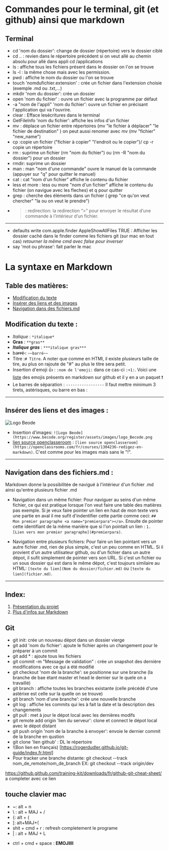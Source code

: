 # **Commandes pour le terminal, git (et github) ainsi que markdown**

## **Terminal**

- cd 'nom du dossier': change de dossier (répertoire) vers le dossier ciblé
- cd .. : revien dans le répertoire précédent si on veut allé au chemin absolu pour allé dans appli cd /applications
- ls : affiche tous les fichiers présent dans le dossier on l'on se trouve
- ls -l : la même chose mais avec les permission.
- pwd : affiche le nom du dossier ou l'on se trouve
- touch 'nomdufichier.extension' : crée un fichier dans l'extension choisie (exemple .md ou .txt,...)
- mkdir 'nom du dossier': crée un dossier
- open 'nom du fichier' : ouvre un fichier avec la programme par défaut
- -a "nom de l'appli" 'nom du fichier': ouvre un fichier en précisant l'application qui va l'ouvrire.
- clear : Efface lesécritures dans le terminal
- GetFileInfo 'nom du fichier': affiche les infos d'un fichier
- mv : déplace un fichier entre répertoires (mv "le fichier à déplacer" "le fichier de destination" ) on peut aussi renomer avec mv (mv "fichier" "new_name")
- cp :copie un fichier ("fichier à copier" "l'endroit ou le copier")/ cp -r copie un répertoire
- rm : suprime un fichier (rm "nom du fichier") ou (rm -R "nom du dossier") pour un dossier
- rmdir: suprime un dossier
- man : man "nom d'une commande" ouvre le manuel de la commande (appuyer sur "q" pour quitter le manuel)
- cat : cat "nom d'un fichier" affiche le contenu du fichier
- less et more : less ou more "nom d'un fichier" affiche le contenu du fichier (on navigue avec les fleches) et q pour quitter
- grep : cherche des éléments dans un fichier ( grep "ce qu'on veut chercher" "la ou on veut le prendre")
- > : redirection: la redirection “>” pour envoyer le résultat d’une commande à l’intérieur d’un fichier.

---

- defaults write com.apple.finder AppleShowAllFiles TRUE : Afficher les dossier caché dans le finder comme les fichiers git (sur mac en tout cas) _retourner la même cmd avec false pour inverser_
- say 'mot ou phrase': fait parler le mac

# La syntaxe en Markdown

## Table des matières:

- [Modification du texte](#Modif)
- [Insérer des liens et des images](#liens)
- [Navigation dans des fichiers.md](#Nav)

## Modification du texte <a name="Modif"></a>:

- _Italique_ : `*italique*`
- **Gras** : `**gras**`
- **_Italique gras_** : `***italique gras***`
- ba̶r̶r̶é̶ : `~~barré~~`
- Titre :`# Titre`. A noter que comme en HTMl, il existe plusieurs taille de tire, au plus on rajoute de "#" au plus le titre sera petit.
- Insertion d'emoji :+1: : `:nom de l'emoji:` dans ce cas-ci `:+1:`. Voici une [liste](https://gist.github.com/rxaviers/7360908) des emojis présents en markdown sur github et il y en a un paquet :exclamation:
- Le barres de séparation : `-----------------` Il faut mettre minimum 3 tirets, astérisques, ou barre en bas :

---

## Insérer des liens et des images <a name="liens"></a>:

![Logo Beode](https://www.becode.org/register/assets/images/logo_Becode.png)

- Insertion d'images: `![Logo Beode](https://www.becode.org/register/assets/images/logo_Becode.png`
- [lien source openclasseroom](https://openclassrooms.com/fr/courses/1304236-redigez-en-markdown) : `[lien source openclasseroom](https://openclassrooms.com/fr/courses/1304236-redigez-en-markdown)`. C'est comme pour les images mais sans le "!".

---

## Navigation dans des fichiers.md <a name="Nav"></a> :</h2>

Markdown donne la possibilitée de navigué à l'intérieur d'un fichier .md ainsi qu'entre plusieurs fichier .md

- Navigation dans un même fichier:
  Pour naviguer au seins d'un même fichier, ce qui est pratique lorsque l'on veut faire une table des matières pas exemple.
  Si je veux faire pointer un lien en haut de mon texte vers une partie en aval il me sufit d'indentifier cette partie comme ceci:
  `## Mon premier paragraphe <a name="premierpara"></a>`. Ensuite de pointer cette identifiant de la même manière que si l'on pointait un lien : `1. [Lien vers mon premier paragraphe](#premierpara)`.

- Navigation entre plusieurs fichiers:
  Pour faire un lien pointant vers un autre fichier .md, rien de plus simple, c'est un peu comme en HTML. Si il provient d'un autre utilisateur github, ou d'un fichier dans un autre dépot, il sufit simplement de pointer vers son URL.
  Si c'est un fichier ou un sous dossier qui est dans le même dépot, c'est toujours similaire au HTML: `[texte du lien](Nom du dossier/fichier.md)` ou `[texte du lien](fichier.md)`.

---

## Index:

1. [Présentation du projet](README.md)
2. [Plus d'infos sur Markdown](whatismd.md)

## **Git**

- git init: crée un nouveau dépot dans un dossier vierge
- git add 'nom du fichier': ajoute le fichier après un changement pour le préparer à un commit
- git add \* : ajoute tous les fichiers
- git commit -m "Message de validation" : crée un snapshot des dernière modifications avec ce qui a été modifié
- git checkout 'nom de la branche': se positionne sur une branche (la branche de bae étant master et head le dernier sur le quele on a travaillé)
- git branch : affiche toutes les branches existante (celle précédé d'une astérixe est celle sur la quelle on se trouve)
- git branch 'nom d'une branche': crée une nouvelle branche
- git log : affiche les commits qui les à fait la date et la description des changements
- git pull : met à jour le dépot local avec les dernières modifs
- git remote add origin 'lien du serveur': clone et connect le dépot local avec le dépot distant
- git push origin 'nom de la branche à envoyer': envoie le dernier commit de la branche en qustion
- git clone 'lien github' : DL le répertoire
- !(Bon lien en français) [https://rogerdudler.github.io/git-guide/index.fr.html]
- Pour tracker une branche distante: git checkout --track nom_de_remote/nom_de_branch EX: git checkout --track origin/dev

https://github.github.com/training-kit/downloads/fr/github-git-cheat-sheet/ a completer avec ce lien

## **touche clavier mac**

- ~: alt + n
- \ : alt + MAJ + /
- {: alt + (
- [: alt+MAJ+(
- shit + cmd + r : refresh completement le programe
- | : alt + MAJ + L

* ctrl + cmd + space : **EMOJIIII**
